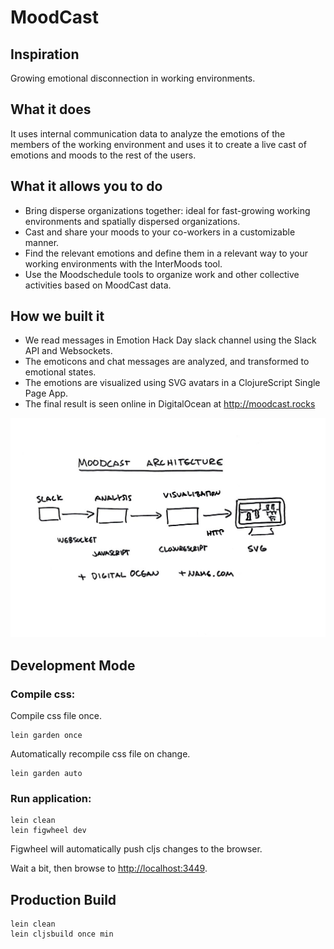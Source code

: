 # MoodCast

## Inspiration

Growing emotional disconnection in working environments.

## What it does

It uses internal communication data to analyze the emotions of the members of the working environment and uses it to create a live cast of emotions and moods to the rest of the users.

## What it allows you to do

- Bring disperse organizations together: ideal for fast-growing working environments and spatially dispersed organizations.
- Cast and share your moods to your co-workers in a customizable manner.
- Find the relevant emotions and define them in a relevant way to your working environments with the InterMoods tool.
- Use the Moodschedule tools to organize work and other collective activities based on MoodCast data.

## How we built it

- We read messages in Emotion Hack Day slack channel using the Slack API and Websockets.
- The emoticons and chat messages are analyzed, and transformed to emotional states.
- The emotions are visualized using SVG avatars in a ClojureScript Single Page App.
- The final result is seen online in DigitalOcean at http://moodcast.rocks

![Architecture](architecture.jpg)

## Development Mode

### Compile css:

Compile css file once.

```
lein garden once
```

Automatically recompile css file on change.

```
lein garden auto
```

### Run application:

```
lein clean
lein figwheel dev
```

Figwheel will automatically push cljs changes to the browser.

Wait a bit, then browse to [http://localhost:3449](http://localhost:3449).

## Production Build

```
lein clean
lein cljsbuild once min
```
